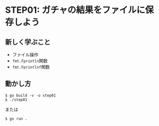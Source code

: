 # STEP01: ガチャの結果をファイルに保存しよう

## 新しく学ぶこと

* ファイル操作
* `fmt.Fprintln`関数
* `fmt.Fprintlnf`関数

## 動かし方

```
$ go build -v -o step01
$ ./step01
```

または

```
$ go run .
```

